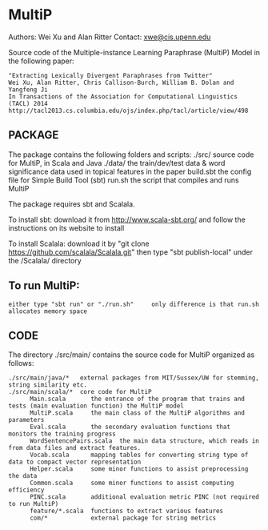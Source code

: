 # MultiP

Authors: Wei Xu and Alan Ritter
Contact: xwe@cis.upenn.edu

Source code of the Multiple-instance Learning Paraphrase (MultiP) Model in the following paper:

    "Extracting Lexically Divergent Paraphrases from Twitter"
    Wei Xu, Alan Ritter, Chris Callison-Burch, William B. Dolan and Yangfeng Ji
    In Transactions of the Association for Computational Linguistics (TACL) 2014
    http://tacl2013.cs.columbia.edu/ojs/index.php/tacl/article/view/498
  
  
## PACKAGE 

  The package contains the following folders and scripts:
    ./src/          source code for MultiP, in Scala and Java
    ./data/         the train/dev/test data & word significance data used in topical features in the paper
    build.sbt       the config file for Simple Build Tool (sbt)
    run.sh   		the script that compiles and runs MultiP

  The package requires sbt and Scalala.
  
  To install sbt:
      download it from http://www.scala-sbt.org/ and follow the instructions on its website to install
    
  To install Scalala:
      download it by "git clone https://github.com/scalala/Scalala.git"
      then type "sbt publish-local" under the /Scalala/ directory
 
## To run MultiP:
    either type "sbt run" or "./run.sh"     only difference is that run.sh allocates memory space

## CODE 

The directory ./src/main/ contains the source code for MultiP organized as follows:
    
    ./src/main/java/*   external packages from MIT/Sussex/UW for stemming, string similarity etc.
    ./src/main/scala/*  core code for MultiP
          Main.scala       the entrance of the program that trains and tests (main evaluation function) the MultiP model 
          MultiP.scala     the main class of the MultiP algorithms and parameters
          Eval.scala       the secondary evaluation functions that monitors the training progress
          WordSentencePairs.scala  the main data structure, which reads in from data files and extract features.      
          Vocab.scala      mapping tables for converting string type of data to compact vector representation     
          Helper.scala     some minor functions to assist preprocessing the data
          Common.scala     some minor functions to assist computing efficiency
          PINC.scala       additional evaluation metric PINC (not required to run MultiP)
          feature/*.scala  functions to extract various features
          com/*            external package for string metrics



